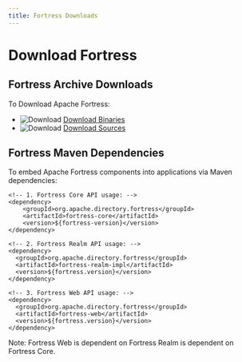 ```yaml
---
title: Fortress Downloads
---
```


# Download Fortress

## Fortress Archive Downloads 

To Download Apache Fortress:

* ![Download](../images/download-archive.png) [Download Binaries](download/download-archive.html)
* ![Download](../images/download-sources.png) [Download Sources](download/download-sources.html)

## Fortress Maven Dependencies

To embed Apache Fortress components into applications via Maven dependencies:

    <!-- 1. Fortress Core API usage: -->
    <dependency>
        <groupId>org.apache.directory.fortress</groupId>
        <artifactId>fortress-core</artifactId>
        <version>${fortress-version}</version>
    </dependency>

    <!-- 2. Fortress Realm API usage: -->
    <dependency>
      <groupId>org.apache.directory.fortress</groupId>
      <artifactId>fortress-realm-impl</artifactId>
      <version>${fortress.version}</version>
    </dependency>

    <!-- 3. Fortress Web API usage: -->
    <dependency>
      <groupId>org.apache.directory.fortress</groupId>
      <artifactId>fortress-web</artifactId>
      <version>${fortress.version}</version>
    </dependency>

Note: Fortress Web is dependent on Fortress Realm is dependent on Fortress Core.
